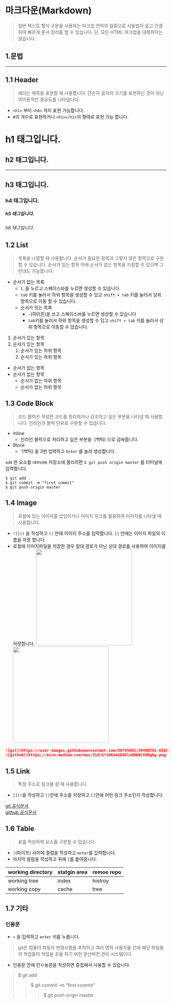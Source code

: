 # 마크다운(Markdown)
> 일반 텍스트 형식 구문을 사용하는 마크업 언어의 일종으로 사용법이 쉽고 간결하여 빠르게 문서 정리를 할 수 있습니다. 단, 모든 HTML 마크업을 대체하지는 않습니다.

## 1.문법
---
## 1.1 Header
> 헤더는 제목을 표현할 때 사용합니다. 단순히 글자의 크기를 표현하는 것이 아닌 의미론적인 중요도를 나타냅니다.

+ `<h1>` 부터 `<h6>` 까지 표현 가능합니다.
+ `#`의 개수로 표현하거나 `<h1></h1>`의 형태로 표현 가능 합니다.


# h1 태그입니다.
## h2 태그입니다.
---
## h3 태그입니다.
### h4 태그입니다.
##### h5 태그입니다.
###### h6 태그입니다.

## 1.2 List
> 목록을 나열할 때 사용합니다. 순서가 필요한 항목과 그렇지 않은 항목으로 구분할 수 있습니다. 순서가 있는 항목 아래 순서가 없는 항목을 지정할 수 있으며 그 반대도 가능합니다.

+ 순서가 없는 목록
  + `1.`을 누르고 스페이스바를 누르면 생성할 수 있습니다.
  + `tab` 키를 눌러서 하위 항목을 생성할 수 있고 `shift + tab` 키를 눌러서 상위 항목으로 이동 할 수 있습니다.
  + 순서가 잇는 목록
    + `-`(하이픈)을 쓰고 스페이스바를 누르면 생성할 수 있습니다
    + `tab`키를 눌러서 하위 항목을 생성할 수 있고 `shift + tab` 키를 눌러서 상위 항목으로 이동할 수 있습니다.
1. 순서가 있는 항목
2. 순서가 있는 항목
   1. 순서가 있는 하위 항목
   2. 순서가 있는 하위 항목

+ 순서가 없는 항목
+ 순서가 없는 항목
  + 순서가 없는 하위 항목
  + 순서가 없는 하위 항목


## 1.3 Code Block
> 코드 블럭은 작성한 코드를 정리하거나 강조하고 싶은 부분을 나타낼 때 사용합니다. 인라인과 블럭 단위로 구분할 수 있습니다.

+ Inline
  + 인라인 블럭으로 처리하고 싶은 부분을 `(백틱) 으로 감싸줍니다.
+ Block
  + '(백틱) 을 3번 입력하고 `Enter` 를 눌러 생성합니다.

`add` 한 요소를 remote 저장소에 올리려면 `$ git push origin master` 를 터미널에 입력합니다.

``` shell
$ git add .
$ git commit -m "first commit"
$ git push origin master
```

## 1.4 Image
> 로컬에 있는 이미지를 삽입하거나 이미지 링크를 활용하여 이미지를 나타낼 때 사용합니다.
+ `![]()` 을 작성하고 `()` 안에 이미지 주소를 입력합니다. `[]` 안에는 이미지 파일의 이름을 저장 합니다.
+ 로컬에 이미지파일을 저장한 경우 절대 경로가 아닌 상대 경로를 사용하여 이미지를 저장합니다.
<img src = "https://user-images.githubusercontent.com/36795031/39440781-031b6694-4ce7-11e8-8fba-75cb450e889c.jpg" width=300><img src = "https://miro.medium.com/max/318/1*1OKmA2EdGln8O6RCVORgGg.png" width=300>

``` md
![git](https://user-images.githubusercontent.com/36795031/39440781-031b6694-4ce7-11e8-8fba-75cb450e889c.jpg){: width="100px" height="100px"} -->
![github](https://miro.medium.com/max/318/1*1OKmA2EdGln8O6RCVORgGg.png){: width="100" height="100"} -->
```

## 1.5 Link
> 특정 주소로 링크를 걸 때 사용합니다.
+ `[]()`을 작성하고 `()`안에 주소를 저장하고 `[]`안에 어떤 링크 주소인지 작성합니다.

[git 공식문서](https://git-scm.com/book/ko/v2)  
[github 공식문서](https://github.com)

## 1.6 Table
> 표를 작성하여 요소를 구분할 수 있습니다.
+ `|`(파이프) 사이에 컬럼을 작성하고 `enter`를 입력합니다.
+ 마지막 컬럼을 작성하고 뒤에 `|`를 붙여줍니다.

| **working directory** | **statgin area** | **remoe repo** |
|---|---|---|
| working tree | index | histroy |
| working copy | cache | tree |

## 1.7 기타
### 인용문
+ `>` 을 입력하고 `enter` 키를 누릅니다.
> git은 컴퓨터 파일의 변경사항을 추적하고 여러 명의 사용자들 간에 해당 파일들의 작업들의 작업을 조율 하기 위한 분산버전 관리 시스템이다.
+ 인용문 안에 인ㅇ뇽문을 작성하면 중첩해서 사용할 수 있습니다.
> $ git add
>> $ git commit -m "first commit"
>>>$ git push origin master






